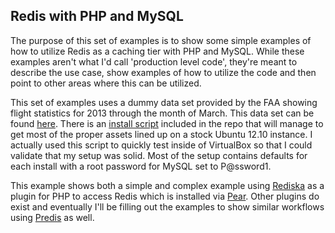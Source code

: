 ## Redis with PHP and MySQL

The purpose of this set of examples is to show some simple examples of how to utilize Redis as a caching tier with PHP and MySQL.  While these examples aren't what I'd call 'production level code', they're meant to describe the use case, show examples of how to utilize the code and then point to other areas where this can be utilized. 

This set of examples uses a dummy data set provided by the FAA showing flight statistics for 2013 through the month of March.  This data set can be found [here](https://github.com/patrickmcclory/CodeSherpa/blob/master/RandomDataSets/2013flightdata.tgz).  There is an [install script](https://github.com/patrickmcclory/CodeSherpa/blob/master/RedisPhpMySQL/EnvironmentBuild/Ubuntu12.10/MySQL-PHP-Redis.sh) included in the repo that will manage to get most of the proper assets lined up on a stock Ubuntu 12.10 instance.  I actually used this script to quickly test inside of VirtualBox so that I could validate that my setup was solid.  Most of the setup contains defaults for each install with a root password for MySQL set to P@ssword1.

This example shows both a simple and complex example using [Rediska](http://rediska.geometria-lab.net/) as a plugin for PHP to access Redis which is installed via [Pear](http://pear.php.net/).  Other plugins do exist and eventually I'll be filling out the examples to show similar workflows using [Predis](https://github.com/nrk/predis) as well.